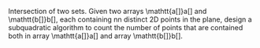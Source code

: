 Intersection of two sets. Given two arrays \mathtt{a[]}a[] and \mathtt{b[]}b[], each containing nn distinct 2D points in the plane, design a subquadratic algorithm to count the number of points that are contained both in array \mathtt{a[]}a[] and array \mathtt{b[]}b[].
